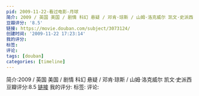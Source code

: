 ```yaml
---
pid: 2009-11-22-看过电影-月球
简介: 2009 / 英国 美国 / 剧情 科幻 悬疑 / 邓肯·琼斯 / 山姆·洛克威尔 凯文·史派西
豆瓣评分: '8.5'
链接: https://movie.douban.com/subject/3073124/
创建时间: '2009-11-22 17:23:14'
我的评分:
标签:
评论:
tags: [douban]
categories: [timeline]
---
```

简介:2009 / 英国 美国 / 剧情 科幻 悬疑 / 邓肯·琼斯 / 山姆·洛克威尔 凯文·史派西
豆瓣评分:8.5
[链接](https://movie.douban.com/subject/3073124/)
我的评分:
标签:
评论:
